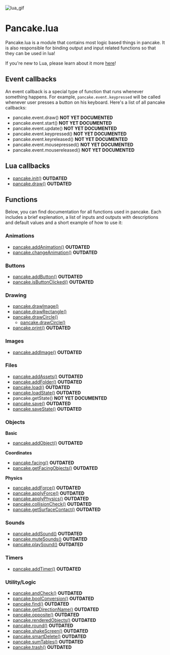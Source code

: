 ![lua_gif](https://www.lua.org/images/luaa.gif)

# Pancake.lua

Pancake.lua is a module that contains most logic based things in pancake. It is also responsible for binding output and input related functions so that they can be used in lua!

If you're new to Lua, please learn about it more [here](https://www.lua.org/)!

## Event callbacks

An event callback is a special type of function that runs whenever something happens. For example, `pancake.event.keypressed` will be called whenever user presses a button on his keyboard. Here's a list of all pancake callbacks:
  - pancake.event.draw() **NOT YET DOCUMENTED**
  - pancake.event.start() **NOT YET DOCUMENTED**
  - pancake.event.update() **NOT YET DOCUMENTED**
  - pancake.event.keypressed() **NOT YET DOCUMENTED**
  - pancake.event.keyreleased() **NOT YET DOCUMENTED**
  - pancake.event.mousepressed() **NOT YET DOCUMENTED**
  - pancake.event.mousereleased() **NOT YET DOCUMENTED**


## Lua callbacks
  - [pancake.init()](/documentation/functions/pancake.init) **OUTDATED**
  - [pancake.draw()](/documentation/functions/pancake.draw) **OUTDATED**

## Functions
 Below, you can find documentation for all functions used in pancake. Each includes a brief explenation, a list of inputs and outputs with descriptions and default values and a short example of how to use it:



### Animations
  - [pancake.addAnimation()](/documentation/functions/pancake.addAnimation) **OUTDATED**
  - [pancake.changeAnimation()](/documentation/functions/pancake.changeAnimation) **OUTDATED**

### Buttons
  - [pancake.addButton()](/documentation/functions/pancake.addButton) **OUTDATED**
  - [pancake.isButtonClicked()](/documentation/functions/pancake.isButtonClicked) **OUTDATED**

### Drawing
  - [pancake.drawImage()](/documentation/functions/pancake.drawImage)
  - [pancake.drawRectangle()](/documentation/functions/pancake.drawRectangle)
  - [pancake.drawCircle()](/documentation/functions/pancake.drawCircle)
    - [pancake.drawCircle()](/documentation/functions/pancake.drawLine)
  - [pancake.print()](/documentation/functions/pancake.print) **OUTDATED**

### Images
  - [pancake.addImage()](/documentation/functions/pancake.addImage) **OUTDATED**

### Files
  - [pancake.addAssets()](/documentation/functions/pancake.addAssets) **OUTDATED**
  - [pancake.addFolder()](/documentation/functions/pancake.addFolder) **OUTDATED**
  - [pancake.load()](/documentation/functions/pancake.load) **OUTDATED**
  - [pancake.loadState()](/documentation/functions/pancake.loadState) **OUTDATED**
  - pancake.getState() **NOT YET DOCUMENTED**
  - [pancake.save()](/documentation/functions/pancake.save) **OUTDATED**
  - [pancake.saveState()](/documentation/functions/pancake.saveState) **OUTDATED**

### Objects
**Basic**
  - [pancake.addObject()](/documentation/functions/pancake.addObject) **OUTDATED**

**Coordinates**
  - [pancake.facing()](/documentation/functions/pancake.facing) **OUTDATED**
  - [pancake.getFacingObjects()](/documentation/functions/pancake.getFacingObjects) **OUTDATED**

**Physics**
  - [pancake.addForce()](/documentation/functions/pancake.addForce) **OUTDATED**
  - [pancake.applyForce()](/documentation/functions/pancake.applyForce) **OUTDATED**
  - [pancake.applyPhysics()](/documentation/functions/pancake.applyPhysics) **OUTDATED**
  - [pancake.collisionCheck()](/documentation/functions/pancake.collisionCheck) **OUTDATED**
  - [pancake.getSurfaceContact()](/documentation/functions/pancake.getSurfaceContact) **OUTDATED**

### Sounds
  - [pancake.addSound()](/documentation/functions/pancake.addSound) **OUTDATED**
  - [pancake.muteSounds()](/documentation/functions/pancake.playSound) **OUTDATED**
  - [pancake.playSound()](/documentation/functions/pancake.playSound) **OUTDATED**

### Timers
  - [pancake.addTimer()](/documentation/functions/pancake.addTimer) **OUTDATED**

### Utility/Logic
  - [pancake.andCheck()](/documentation/functions/pancake.andCheck) **OUTDATED**
  - [pancake.boolConversion()](/documentation/functions/pancake.boolConversion) **OUTDATED**
  - [pancake.find()](/documentation/functions/pancake.find) **OUTDATED**
  - [pancake.getDirectionName()](/documentation/functions/pancake.getDirectionName) **OUTDATED**
  - [pancake.opposite()](/documentation/functions/pancake.opposite) **OUTDATED**
  - [pancake.renderedObjects()](/documentation/functions/pancake.renderedObjects) **OUTDATED**
  - [pancake.round()](/documentation/functions/pancake.round) **OUTDATED**
  - [pancake.shakeScreen()](/documentation/functions/pancake.shakeScreen) **OUTDATED**
  - [pancake.smartDelete()](/documentation/functions/pancake.smartDelete) **OUTDATED**
  - [pancake.sumTables()](/documentation/functions/pancake.sumTables) **OUTDATED**
  - [pancake.trash()](/documentation/functions/pancake.trash) **OUTDATED**
